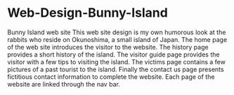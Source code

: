 # Web-Design-Bunny-Island
Bunny Island web site
This web site design is my own humorous look at the rabbits who reside on Okunoshima, a small island of Japan. The home page of the web site introduces the visitor to the website. The history page provides a short history of the island. The visitor guide page provides the visitor with a few tips to visiting the island.  The victims page contains a few pictures of a past tourist to the island. Finally the contact us page presents fictitious contact information to complete the website. Each page of the website are linked through the nav bar.  
